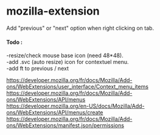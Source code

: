 # mozilla-extension
  
Add "previous" or "next" option when right clicking on tab.  
  
#### Todo :  
-resize/check mouse base icon (need 48*48).  
-add .svc (auto resize) icon for contextuel menu.  
-add ft to previous / next   

https://developer.mozilla.org/fr/docs/Mozilla/Add-ons/WebExtensions/user_interface/Context_menu_items  
https://developer.mozilla.org/fr/docs/Mozilla/Add-ons/WebExtensions/API/menus  
https://developer.mozilla.org/en-US/docs/Mozilla/Add-ons/WebExtensions/API/menus/create  
https://developer.mozilla.org/fr/docs/Mozilla/Add-ons/WebExtensions/manifest.json/permissions  
